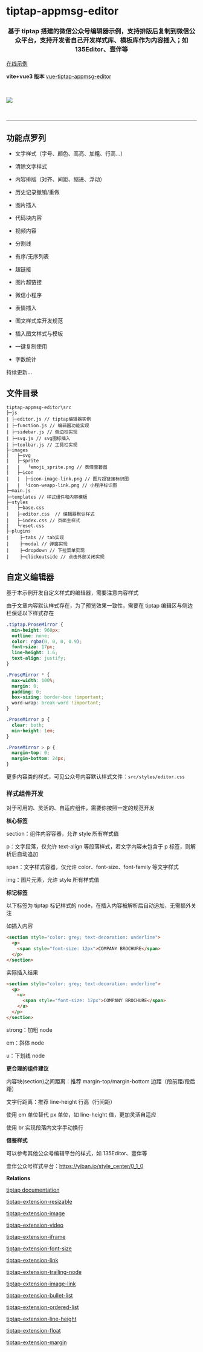 # tiptap-appmsg-editor

<h3 align="center">
    基于 tiptap 搭建的微信公众号编辑器示例，支持排版后复制到微信公众平台，支持开发者自己开发样式库、模板库作为内容插入；如 135Editor、壹伴等
</h3>

[在线示例](https://kid-1912.github.io/tiptap-appmsg-editor/index.html)


**vite+vue3 版本**
[vue-tiptap-appmsg-editor](https://github.com/KID-1912/vue-tiptap-appmsg-editor)


<br/>

[![](https://raw.githubusercontent.com/KID-1912/Github-PicGo-Images/master/2024/02/18/20240218183840.png)](https://kid-1912.github.io/tiptap-appmsg-editor/index.html)

<br>

---

## 功能点罗列

- 文字样式（字号、颜色、高亮、加粗、行高...）

- 清除文字样式

- 内容排版（对齐、间距、缩进、浮动）

- 历史记录撤销/重做

- 图片插入

- 代码块内容

- 视频内容

- 分割线

- 有序/无序列表

- 超链接

- 图片超链接

- 微信小程序

- 表情插入

- 图文样式库开发规范

- 插入图文样式与模板

- 一键复制使用

- 字数统计

持续更新...

## 文件目录

```
tiptap-appmsg-editor\src
├─js
| ├─editor.js // tiptap编辑器实例
| ├─function.js // 编辑器功能实现
| ├─sidebar.js // 侧边栏实现
| ├─svg.js // svg图标插入
| ├─toolbar.js // 工具栏实现
├─images
|   ├─svg
|   ├─sprite
|   |   └emoji_sprite.png // 表情雪碧图
|   ├─icon
|   |  ├─icon-image-link.png // 图片超链接标识图
|   |  └icon-weapp-link.png // 小程序标识图
├─main.js
├─templates // 样式组件和内容模板
├─styles
|   ├─base.css
|   ├─editor.css  // 编辑器默认样式
|   ├─index.css // 页面主样式
|   └reset.css
├─plugins
|    ├─tabs // tab实现
|    ├─modal // 弹窗实现
|    ├─dropdown // 下拉菜单实现
|    ├─clickoutside // 点击外部关闭实现
```

## 自定义编辑器

基于本示例开发自定义样式的编辑器，需要注意内容样式

由于文章内容默认样式存在，为了预览效果一致性，需要在 tiptap 编辑区与侧边栏保证以下样式存在

```css
.tiptap.ProseMirror {
  min-height: 960px;
  outline: none;
  color: rgba(0, 0, 0, 0.9);
  font-size: 17px;
  line-height: 1.6;
  text-align: justify;
}

.ProseMirror * {
  max-width: 100%;
  margin: 0;
  padding: 0;
  box-sizing: border-box !important;
  word-wrap: break-word !important;
}

.ProseMirror p {
  clear: both;
  min-height: 1em;
}

.ProseMirror > p {
  margin-top: 0;
  margin-bottom: 24px;
}
```

更多内容类的样式，可见公众号内容默认样式文件：`src/styles/editor.css`

### 样式组件开发

对于可用的、灵活的、自适应组件，需要你按照一定的规范开发

**核心标签**

section：组件内容容器，允许 style 所有样式值

p：文字段落，仅允许 text-align 等段落样式，若文字内容未包含于 p 标签，则解析后自动追加

span：文字样式容器，仅允许 color、font-size、font-family 等文字样式

img：图片元素，允许 style 所有样式值

**标记标签**

以下标签为 tiptap 标记样式的 node，在插入内容被解析后自动追加，无需额外关注

如插入内容

```html
<section style="color: grey; text-decoration: underline">
  <p>
    <span style="font-size: 12px">COMPANY BROCHURE</span>
  </p>
</section>
```

实际插入结果

```html
<section style="color: grey; text-decoration: underline">
  <p>
    <u>
      <span style="font-size: 12px">COMPANY BROCHURE</span>
    </u>
  </p>
</section>
```

strong：加粗 node

em：斜体 node

u：下划线 node

**更合理的组件建议**

内容块(section)之间距离：推荐 margin-top/margin-bottom 边距（段前距/段后距）

文字行距离：推荐 line-height 行高（行间距）

使用 em 单位替代 px 单位，如 line-height 值，更加灵活自适应

使用 br 实现段落内文字手动换行

**借鉴样式**

可以参考其他公众号编辑平台的样式，如 135Editor、壹伴等

壹伴公众号样式平台：https://yiban.io/style_center/0_1_0

**Relations**

[tiptap documentation](https://tiptap.dev/docs/editor/introduction)

[tiptap-extension-resizable](https://github.com/KID-1912/tiptap-extension-resizable)

[tiptap-extension-image](https://github.com/KID-1912/tiptap-extension-image)

[tiptap-extension-video](https://github.com/KID-1912/tiptap-extension-video)

[tiptap-extension-iframe](https://github.com/KID-1912/tiptap-extension-iframe)

[tiptap-extension-font-size](https://github.com/KID-1912/tiptap-extension-font-size)

[tiptap-extension-link](https://github.com/KID-1912/tiptap-extension-link)

[tiptap-extension-trailing-node](https://github.com/KID-1912/tiptap-extension-trailing-node)

[tiptap-extension-image-link](https://github.com/KID-1912/tiptap-extension-image-link)

[tiptap-extension-bullet-list](https://github.com/KID-1912/tiptap-extension-bullet-list)

[tiptap-extension-ordered-list](https://github.com/KID-1912/tiptap-extension-ordered-list)

[tiptap-extension-line-height](https://github.com/KID-1912/tiptap-extension-line-height)

[tiptap-extension-float](https://github.com/KID-1912/tiptap-extension-float)

[tiptap-extension-margin](https://github.com/KID-1912/tiptap-extension-margin)
